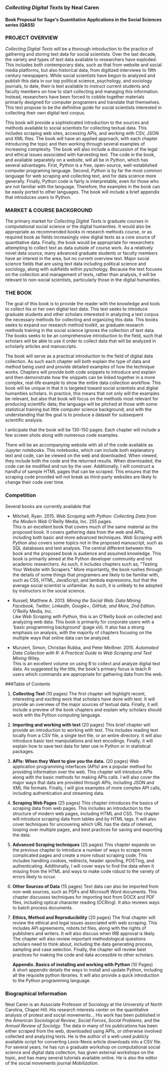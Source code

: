 ### *Collecting Digital Texts* by Neal Caren  
#### Book Proposal for Sage's Quantitative Applications in the Social Sciences series (QASS)

### PROJECT OVERVIEW
*Collecting Digital Texts* will be a thorough introduction to the practice of gathering and storing text data for social scientists. Over the last decade, the variety and types of text data available to researchers have exploded. This includes both contemporary data, such as that from website and social media platforms, but also historical data, from digitized interviews to 19th century newspapers. While social scientists have begun to analyzed and publish this data in our top political science, psychology, and sociology journals, to date, their is text available to instruct current students and faculty members on how to start collecting and managing this information. Instead, researchers have been forced to cobble together materials primarily designed for computer programers and translate that themselves. This text propose to be the definitive guide for social scientists interested in collecting their own digital text corpus.

This book will provide a sophisticated introduction to the sources and methods available to social scientists for collecting textual data. This includes scraping web sites, accessing APIs, and working with CSV, JSON and XML files. The book will have an applied approach, with each chapter introducing the topic and then working through several examples of increasing complexity. The book will also include a discussion of the legal and ethical issues associated with harvesting text. The code in the book, and available separately on a website, will all be in Python, which has several advantages. First, Python is a free, open-source, well-established computer programing language. Second, Python is by far the most common language for web scraping and collecting text, and for data science more generally. Finally, Python code is fairly is interpretable, even for those who are not familiar with the language. Therefore, the examples in the book can be easily ported to other languages. The book will include a brief appendix that introduces users to Python. 
### MARKET & COURSE BACKGROUND
The primary market for *Collecting Digital Texts* is graduate courses in computational social science or the digital humanities. It would also be appropriate as recommended books in research methods course, or as  required book as fields increasingly view digital texts as a core source of quantitative data. Finally, the book would be appropriate for researchers attempting to collect text as data outside of course work. As a relatively novel data source, many advanced graduate students or faculty members have an interest in the area, but no current overview text. Major social science fields that are using text data including political science and sociology, along with subfields within pyschology. Because the text focuses on the collection and management of texts, rather than analysis, it will be relevant to non-social scientists, particularly those in the digital humanities. 

### THE BOOK
The goal of this book is to provide the reader with the knowledge and tools to collect his or her own digital text data. This text seeks to introduce graduate students and other scholars interested in analyzing a text corpus the necessary methods for collecting and organizing this data. This books seeks to expand our research method toolkit, as graduate research methods training in the social science ignores the collection of text data. The books seeks to be an comprehensive introduction to the field, such that scholars will be able to use it order to collect data that will be analyzed in scholarly articles and manuscripts. 

The book will serve as a practical introduction to the field of digital data collection. As such each chapter will both explain the type of data and method being used and provide detailed examples of how the technique works. Chapters will provide both code snippets to introduce and explain and then demonstrate how the snippets can be linked together in a more complex, real-life example to show the entire data collection workflow. This book will be unique in that it is targeted toward social scientists and digital humanities scholars. In practice, this means that not only will the examples be relevant, but also that book will focus on the methods most relevant for producing scientific data; the language will be pitched at those with some statistical training but little computer science background; and with the understanding that the goal is to produce a dataset for subsequent scientific analysis. 

I anticipate that the book will be 130-150 pages. Each chapter will include a few screen shots along with numerous code examples.  


There will be an accompanying website with all of the code available as Jupyter notebooks. This notebooks, which can include both explanatory text and code, can be viewed on the web and downloaded. When viewed, they include both the code and the returned results. When downloaded, the code can be modified and run by the user. Additionally, I will construct a handful of sample HTML pages that can be scraped. This ensures that the scraping code provided will not break as third-party websites are likely to change their code over time.  



### Competition
Several books are currently available that 

* Mitchell, Ryan. 2015. *Web Scraping with Python: Collecting Data from the Modern Web* O'Reilly Media, Inc. 255 pages.  
	This is an excellent book that covers much of the same material as the proposed book. It covers gathering data from the web and APIs, including both basic and more advanced techniques. *Web Scraping with Python* also covers some topics not in the proposed manuscript, such as SQL databases and text analysis. The central different between this book and the proposed book is audience and assumed knowledge. This book is primarily aimed at the Python developer community and not academic researchers. As such, it includes chapters such as, "Testing Your Website with Scrapers." More importantly, the book rushes through the details of some things that programers are likely to be familiar with, such as CSS, HTML, JavaScript, and lambda expressions, but that the average social scientist is unfamiliar. As such, it is unlikely to be adopted by instructors in the social science. 
     
* Russell, Matthew A. 2013. *Mining the Social Web: Data Mining Facebook, Twitter, LinkedIn, Google+, GitHub, and More, 2nd Edition.* O'Reilly Media, Inc.  
	Like *Web Scraping with Python*, this is an O'Reilly book on collected and analyzing web data. This book is primarily for corporate users with a 'basic programming background' (page xiii). It also has a strong emphasis on analysis, with the majority of chapters focusing on the multiple ways that online data can be analyzed. 

* Munzert, Simon, Christian Rubba, and Peter Meißner. 2015. *Automated Data Collection with R: A Practical Guide to Web Scraping and Text Mining* Wiley.  
	This is an excellent volume on using R to collect and analyze digital text data. As suggested by the title, the book's primary focus is teach R users which commands are appropriate for gathering data from the web.   
	
###Table of Contents

1. **Collecting Text**  (10 pages)
    The first chapter will highlight recent, interesting and exciting work that scholars have done with text. It will provide an overview of the major sources of textual data. Finally, it will include a preview of the book chapters and explain why scholars should work with the Python computing language. 
     
2. **Importing and working with text**  (20 pages)
	This brief chapter will provide an introduction to working with text. This includes reading text locally from a CSV file, a single text file, or an entire directory. It will also introduce basic text manipulations and text encodings. Finally, it will explain how to save text data for later use in Python or in statistical packages. 
	
3. **APIs: When they Want to give you the data.** (20 pages)
	Web application programming interfaces (APIs) are a popular method for providing information over the web. This chapter will introduce APIs along with the basic methods for making APIs calls. I will also cover the major ways that data are provided through APIs, including JSON and XML file formats. Finally, I will give examples of more complex API calls, including authentication and streaming data.  
 
4. **Scraping Web Pages**  (25 pages)
	This chapter introduces the basics of scraping data from web pages. This includes an introduction to the structure of modern web pages, including HTML and CSS. The chapter will introduce scraping data from tables and by HTML tags. It will also cover techniques for uncovering which URL has the data of interest, looping over multiple pages, and best practices for saving and exporting the data. 

5. **Advanced Scraping techniques**   (25 pages)
	This chapter expands on the previous chapter to introduce a number of ways to scrape more complicated pages and create a more robust scraping code. This includes handling cookies, redirects, header spoofing, POSTing, and authenticating. Additionally, I will cover ways to find the data when it missing from the HTML and ways to make code robust to the variety of errors likely to occur.
	
6. **Other Sources of Data** (15 pages)
	Text data can also be imported from non-web sources, such as PDFs and Microsoft Word documents. This chapter discusses techniques for importing text from DOCX and PDF files, including optical character reading (OCRing). It also reviews ways to batch process documents. 
	
6. **Ethics, Method and Reproducibility** (20 pages)
	The final chapter will review the ethical and legal issues associated with web scraping. This includes API agreements, robots.txt files, along with the rights of publishers and writers. It will also discuss when IRB approval is likely.  The chapter will also review important methodological questions scholars need to think about, including the data generating process, sampling and case selection. Finally, the chapter will review best practices for making the code and data accessible to other scholars.  

    **Appendix. Basics of installing and working with Python** (10 Pages)  
    A short appendix details the ways to install and update Python, including all the requisite python libraries. It will also provide a quick introduction to the Python programming language.  


     
### Biographical Information
Neal Caren is an Associate Professor of Sociology at the University of North Carolina, Chapel Hill. His research interests center on the quantitative analysis of protest and social movements... His work has been published in the _American Sociological Review_, _Social Forces_, _Social Problems_, and the _Annual Review of Sociolgy_.  The data in many of his publications has been either scraped from the web, downloaded using APIs, or otherwise involved collected and analyzing texts. He is the author of a well-used publicly available script for converting Lexis-Nexis article downloads into  a CSV file. 
 For several years, he has run a graduate workshop on computational social science and digital data collection, has given external workshops on the topic, and has many several tutorials available online. He is also the editor of the social movements journal _Mobilization_.
